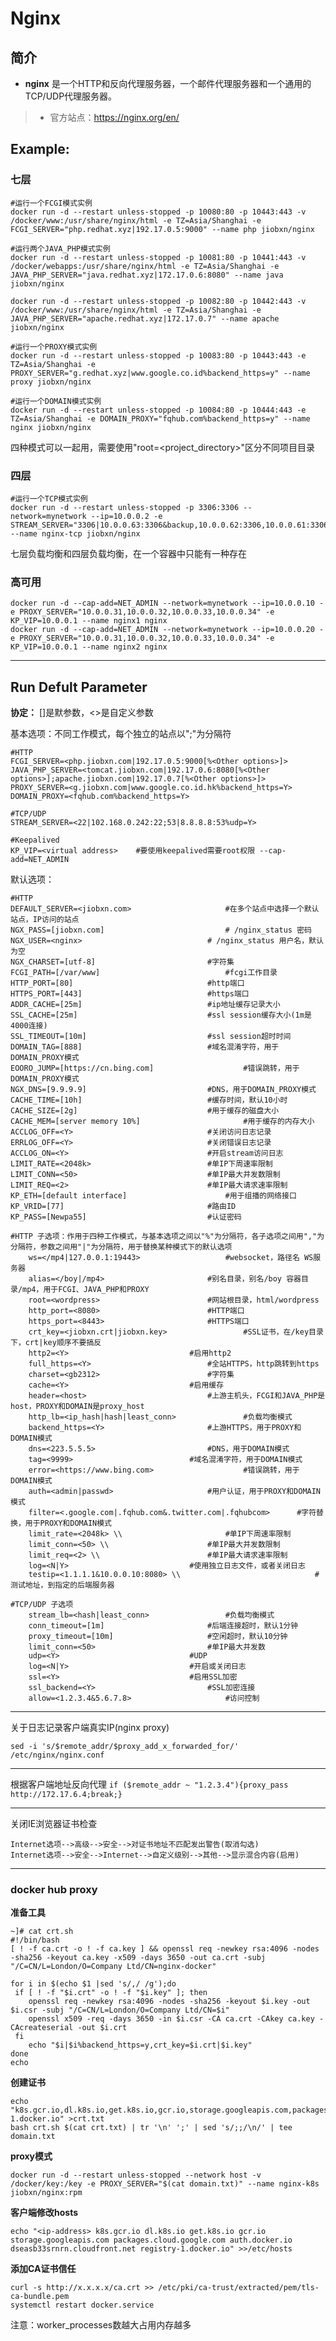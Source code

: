 Nginx
===
## 简介
* **nginx** 是一个HTTP和反向代理服务器，一个邮件代理服务器和一个通用的TCP/UDP代理服务器。
> * 官方站点：https://nginx.org/en/


## Example:
### 七层

	#运行一个FCGI模式实例
	docker run -d --restart unless-stopped -p 10080:80 -p 10443:443 -v /docker/www:/usr/share/nginx/html -e TZ=Asia/Shanghai -e FCGI_SERVER="php.redhat.xyz|192.17.0.5:9000" --name php jiobxn/nginx

	#运行两个JAVA_PHP模式实例
	docker run -d --restart unless-stopped -p 10081:80 -p 10441:443 -v /docker/webapps:/usr/share/nginx/html -e TZ=Asia/Shanghai -e JAVA_PHP_SERVER="java.redhat.xyz|172.17.0.6:8080" --name java jiobxn/nginx

	docker run -d --restart unless-stopped -p 10082:80 -p 10442:443 -v /docker/www:/usr/share/nginx/html -e TZ=Asia/Shanghai -e JAVA_PHP_SERVER="apache.redhat.xyz|172.17.0.7" --name apache jiobxn/nginx

	#运行一个PROXY模式实例
	docker run -d --restart unless-stopped -p 10083:80 -p 10443:443 -e TZ=Asia/Shanghai -e PROXY_SERVER="g.redhat.xyz|www.google.co.id%backend_https=y" --name proxy jiobxn/nginx

	#运行一个DOMAIN模式实例
	docker run -d --restart unless-stopped -p 10084:80 -p 10444:443 -e TZ=Asia/Shanghai -e DOMAIN_PROXY="fqhub.com%backend_https=y" --name nginx jiobxn/nginx

四种模式可以一起用，需要使用"root=<project_directory>"区分不同项目目录

### 四层

	#运行一个TCP模式实例
	docker run -d --restart unless-stopped -p 3306:3306 --network=mynetwork --ip=10.0.0.2 -e STREAM_SERVER="3306|10.0.0.63:3306&backup,10.0.0.62:3306,10.0.0.61:3306%stream_lb=least_conn" --name nginx-tcp jiobxn/nginx

七层负载均衡和四层负载均衡，在一个容器中只能有一种存在


### 高可用

    docker run -d --cap-add=NET_ADMIN --network=mynetwork --ip=10.0.0.10 -e PROXY_SERVER="10.0.0.31,10.0.0.32,10.0.0.33,10.0.0.34" -e KP_VIP=10.0.0.1 --name nginx1 nginx
    docker run -d --cap-add=NET_ADMIN --network=mynetwork --ip=10.0.0.20 -e PROXY_SERVER="10.0.0.31,10.0.0.32,10.0.0.33,10.0.0.34" -e KP_VIP=10.0.0.1 --name nginx2 nginx


***

## Run Defult Parameter
**协定：** []是默参数，<>是自定义参数



基本选项：不同工作模式，每个独立的站点以";"为分隔符

	#HTTP
	FCGI_SERVER=<php.jiobxn.com|192.17.0.5:9000[%<Other options>]>
	JAVA_PHP_SERVER=<tomcat.jiobxn.com|192.17.0.6:8080[%<Other options>];apache.jiobxn.com|192.17.0.7[%<Other options>]>
	PROXY_SERVER=<g.jiobxn.com|www.google.co.id.hk%backend_https=Y>
	DOMAIN_PROXY=<fqhub.com%backend_https=Y>

	#TCP/UDP
	STREAM_SERVER=<22|102.168.0.242:22;53|8.8.8.8:53%udp=Y>

	#Keepalived
	KP_VIP=<virtual address>    #要使用keepalived需要root权限 --cap-add=NET_ADMIN

默认选项：

	#HTTP
	DEFAULT_SERVER=<jiobxn.com>						#在多个站点中选择一个默认站点，IP访问的站点
	NGX_PASS=[jiobxn.com]							# /nginx_status 密码
	NGX_USER=<nginx>							# /nginx_status 用户名，默认为空
	NGX_CHARSET=[utf-8]							#字符集
	FCGI_PATH=[/var/www]							#fcgi工作目录
	HTTP_PORT=[80]								#http端口
	HTTPS_PORT=[443]							#https端口
	ADDR_CACHE=[25m]							#ip地址缓存记录大小
	SSL_CACHE=[25m]								#ssl session缓存大小(1m是4000连接)
	SSL_TIMEOUT=[10m]							#ssl session超时时间
	DOMAIN_TAG=[888]							#域名混淆字符，用于DOMAIN_PROXY模式
	EOORO_JUMP=[https://cn.bing.com]					#错误跳转，用于DOMAIN_PROXY模式
	NGX_DNS=[9.9.9.9]							#DNS，用于DOMAIN_PROXY模式
	CACHE_TIME=[10h]							#缓存时间，默认10小时
	CACHE_SIZE=[2g]								#用于缓存的磁盘大小
	CACHE_MEM=[server memory 10%]						#用于缓存的内存大小
	ACCLOG_OFF=<Y>								#关闭访问日志记录
	ERRLOG_OFF=<Y>								#关闭错误日志记录
	ACCLOG_ON=<Y>								#开启stream访问日志
	LIMIT_RATE=<2048k>							#单IP下周速率限制
	LIMIT_CONN=<50>								#单IP最大并发数限制
	LIMIT_REQ=<2>								#单IP最大请求速率限制
	KP_ETH=[default interface]						#用于组播的网络接口
	KP_VRID=[77]								#路由ID
	KP_PASS=[Newpa55]							#认证密码

	#HTTP 子选项：作用于四种工作模式，与基本选项之间以"%"为分隔符，各子选项之间用","为分隔符，参数之间用"|"为分隔符，用于替换某种模式下的默认选项
		ws=</mp4|127.0.0.1:19443>					#websocket，路径名 WS服务器
		alias=</boy|/mp4>						#别名目录，别名/boy 容器目录/mp4，用于FCGI、JAVA_PHP和PROXY
		root=<wordpress>						#网站根目录，html/wordpress
		http_port=<8080>						#HTTP端口
		https_port=<8443>						#HTTPS端口
		crt_key=<jiobxn.crt|jiobxn.key>					#SSL证书，在/key目录下，crt|key顺序不要搞反
		http2=<Y>							#启用http2
		full_https=<Y>							#全站HTTPS，http跳转到https
		charset=<gb2312>						#字符集
		cache=<Y>							#启用缓存
		header=<host>							#上游主机头，FCGI和JAVA_PHP是host，PROXY和DOMAIN是proxy_host
		http_lb=<ip_hash|hash|least_conn>				#负载均衡模式
		backend_https=<Y>						#上游HTTPS，用于PROXY和DOMAIN模式
		dns=<223.5.5.5>							#DNS，用于DOMAIN模式
		tag=<9999>							#域名混淆字符，用于DOMAIN模式
		error=<https://www.bing.com>					#错误跳转，用于DOMAIN模式
		auth=<admin|passwd>						#用户认证，用于PROXY和DOMAIN模式
		filter=<.google.com|.fqhub.com&.twitter.com|.fqhubcom>		#字符替换，用于PROXY和DOMAIN模式
		limit_rate=<2048k> \\						#单IP下周速率限制
		limit_conn=<50> \\						#单IP最大并发数限制
		limit_req=<2> \\						#单IP最大请求速率限制
		log=<N|Y>							#使用独立日志文件，或者关闭日志
		testip=<1.1.1.1&10.0.0.10:8080> \\                              #测试地址，到指定的后端服务器

	#TCP/UDP 子选项
		stream_lb=<hash|least_conn>					#负载均衡模式
		conn_timeout=[1m]						#后端连接超时，默认1分钟
		proxy_timeout=[10m]						#空闲超时，默认10分钟
		limit_conn=<50>							#单IP最大并发数
		udp=<Y>								#UDP
		log=<N|Y>							#开启或关闭日志
		ssl=<Y>								#启用SSL加密
		ssl_backend=<Y>							#SSL加密连接
		allow=<1.2.3.4&5.6.7.8>						#访问控制

****

关于日志记录客户端真实IP(nginx proxy)

    sed -i 's/$remote_addr/$proxy_add_x_forwarded_for/' /etc/nginx/nginx.conf

****

根据客户端地址反向代理 `if ($remote_addr ~ "1.2.3.4"){proxy_pass    http://172.17.6.4;break;}`

****

关闭IE浏览器证书检查

    Internet选项-->高级-->安全-->对证书地址不匹配发出警告(取消勾选)
    Internet选项-->安全-->Internet-->自定义级别-->其他-->显示混合内容(启用)

****

### docker hub proxy

**准备工具**

    ~]# cat crt.sh
    #!/bin/bash
    [ ! -f ca.crt -o ! -f ca.key ] && openssl req -newkey rsa:4096 -nodes -sha256 -keyout ca.key -x509 -days 3650 -out ca.crt -subj "/C=CN/L=London/O=Company Ltd/CN=nginx-docker"
    
    for i in $(echo $1 |sed 's/,/ /g');do
     if [ ! -f "$i.crt" -o ! -f "$i.key" ]; then
        openssl req -newkey rsa:4096 -nodes -sha256 -keyout $i.key -out $i.csr -subj "/C=CN/L=London/O=Company Ltd/CN=$i"
        openssl x509 -req -days 3650 -in $i.csr -CA ca.crt -CAkey ca.key -CAcreateserial -out $i.crt
     fi
        echo "$i|$i%backend_https=y,crt_key=$i.crt|$i.key"
    done
    echo

**创建证书**

    echo "k8s.gcr.io,dl.k8s.io,get.k8s.io,gcr.io,storage.googleapis.com,packages.cloud.google.com,auth.docker.io,dseasb33srnrn.cloudfront.net,registry-1.docker.io" >crt.txt
    bash crt.sh $(cat crt.txt) | tr '\n' ';' | sed 's/;;/\n/' | tee domain.txt

**proxy模式**

    docker run -d --restart unless-stopped --network host -v /docker/key:/key -e PROXY_SERVER="$(cat domain.txt)" --name nginx-k8s jiobxn/nginx:rpm

**客户端修改hosts**

    echo "<ip-address> k8s.gcr.io dl.k8s.io get.k8s.io gcr.io storage.googleapis.com packages.cloud.google.com auth.docker.io dseasb33srnrn.cloudfront.net registry-1.docker.io" >>/etc/hosts

**添加CA证书信任**

    curl -s http://x.x.x.x/ca.crt >> /etc/pki/ca-trust/extracted/pem/tls-ca-bundle.pem
    systemctl restart docker.service

注意：worker_processes数越大占用内存越多
